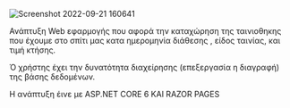 
![Screenshot 2022-09-21 160641](https://user-images.githubusercontent.com/72227584/191516915-a69d034e-f4d0-4a93-8462-cc6c3f38ce73.png)

Ανάπτυξη Web εφαρμογής που αφορά την καταχώρηση της ταινιοθηκης που έχουμε στο σπίτι μας κατα ημερομηνία διάθεσης , είδος ταινίας, και τιμή κτήσης.

Ό χρήστης έχει την δυνατότητα διαχείρησης (επεξεργασία η διαγραφή) της βάσης δεδομένων.

Η ανάπτυξη έινε με ASP.NET CORE 6 ΚΑΙ RAZOR PAGES




